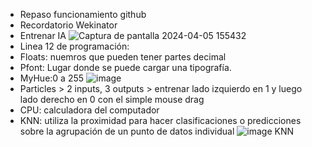 - Repaso funcionamiento github
- Recordatorio Wekinator 
- Entrenar IA
![Captura de pantalla 2024-04-05 155432](https://github.com/Marijou/audiv027-2024-1/assets/163590875/1de1cc13-78d9-4a2f-bbfa-2a7ee1a0ba47)
- Linea 12 de programación: 
- Floats: nuemros que pueden tener partes decimal
- Pfont: Lugar donde se puede cargar una tipografía. 
- MyHue:0 a 255
![image](https://github.com/Marijou/audiv027-2024-1/assets/163590875/c87fce88-a940-41d6-be84-45f382ca5dcc)
- Particles > 2 inputs, 3 outputs > entrenar lado izquierdo en 1 y luego lado derecho en 0 con el simple mouse drag
- CPU: calculadora del computador
- KNN: utiliza la proximidad para hacer clasificaciones o predicciones sobre la agrupación de un punto de datos individual
![image](https://github.com/Marijou/audiv027-2024-1/assets/163590875/8ecf7315-05d5-4b68-9ec5-a01210cce3a2) KNN
